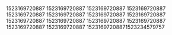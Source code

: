 1523169720887
1523169720887
1523169720887
1523169720887
1523169720887
1523169720887
1523169720887
1523169720887
1523169720887
1523169720887
1523169720887
1523169720887
1523169720887
1523169720887
15231697208871523234579757